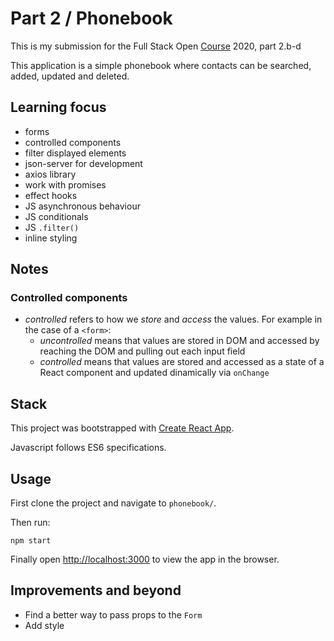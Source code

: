 # Part 2 / Phonebook

This is my submission for the Full Stack Open [Course](https://fullstackopen.com/en) 2020, part 2.b-d

This application is a simple phonebook where contacts can be searched, added, updated and deleted.

## Learning focus

- forms
- controlled components
- filter displayed elements
- json-server for development
- axios library
- work with promises
- effect hooks
- JS asynchronous behaviour
- JS conditionals
- JS `.filter()`
- inline styling

## Notes

### Controlled components
- *controlled* refers to how we *store* and *access* the values. For example in the case of a `<form>`:
  - *uncontrolled* means that values are stored in DOM and accessed by reaching the DOM and pulling out each input field
  - *controlled* means that values are stored and accessed as a state of a React component and updated dinamically via ``onChange``

## Stack

This project was bootstrapped with [Create React App](https://github.com/facebook/create-react-app).

Javascript follows ES6 specifications.

## Usage

First clone the project and navigate to ``phonebook/``.

Then run:

`npm start`

Finally open [http://localhost:3000](http://localhost:3000) to view the app in the browser.


## Improvements and beyond

- Find a better way to pass props to the ``Form``
- Add style